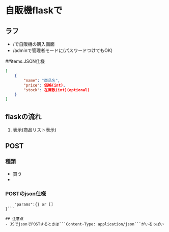 # 自販機flaskで
## ラフ
- /で自販機の購入画面
- /adminで管理者モードに(パスワードつけてもOK)

##items.JSON仕様
```json
[
    {
        "name": "商品名",
        "price": 価格(int),
        "stock": 在庫数(int)(optional)
    }
]
```

## flaskの流れ
1. 表示(商品リスト表示)

## POST
### 種類
- 買う
- 
### POSTのjson仕様
```{
    "params":{} or []
}```

## 注意点
- JSでjsonでPOSTするときは```Content-Type: application/json```がいるっぽい